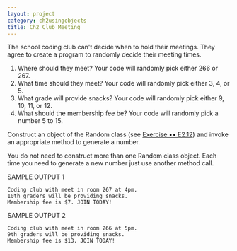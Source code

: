 ```yaml
---
layout: project
category: ch2usingobjects
title: Ch2 Club Meeting
---
```


The school coding club can't decide when to hold their meetings. They agree to create a program to randomly decide their meeting times.

  1.  Where should they meet? Your code will randomly pick either 266 or 267.
  1.  What time should they meet? Your code will randomly pick either 3, 4, or 5.
  1.  What grade will provide snacks? Your code will randomly pick either 9, 10, 11, or 12.
  1.  What should the membership fee be? Your code will randomly pick a number 5 to 15.

Construct an object of the Random class (see [Exercise •• E2.12](https://jigsaw.vitalsource.com/books/9781119141594/epub/OEBPS/bjeo6_ch02-33.xhtml#_idTextAnchor257)) and invoke an appropriate method to generate a number.

You do not need to construct more than one Random class object. Each time you need to generate a new number just use another method call.

SAMPLE OUTPUT 1
```
Coding club with meet in room 267 at 4pm.
10th graders will be providing snacks.
Membership fee is $7. JOIN TODAY!
```

SAMPLE OUTPUT 2
```
Coding club with meet in room 266 at 5pm.
9th graders will be providing snacks.
Membership fee is $13. JOIN TODAY!
```

